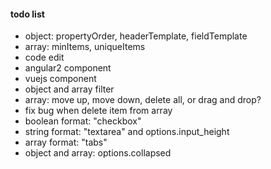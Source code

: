 #### todo list

+ object: propertyOrder, headerTemplate, fieldTemplate
+ array: minItems, uniqueItems
+ code edit
+ angular2 component
+ vuejs component
+ object and array filter
+ array: move up, move down, delete all, or drag and drop?
+ fix bug when delete item from array
+ boolean format: "checkbox"
+ string format: "textarea" and options.input_height
+ array format: "tabs"
+ object and array: options.collapsed
